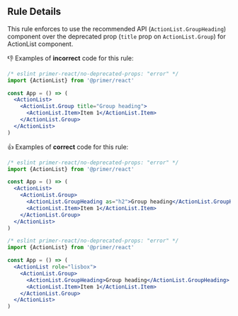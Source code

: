 ## Rule Details

This rule enforces to use the recommended API (`ActionList.GroupHeading`) component over the deprecated prop (`title` prop on `ActionList.Group`) for ActionList component.

👎 Examples of **incorrect** code for this rule:

```jsx
/* eslint primer-react/no-deprecated-props: "error" */
import {ActionList} from '@primer/react'

const App = () => (
  <ActionList>
    <ActionList.Group title="Group heading">
      <ActionList.Item>Item 1</ActionList.Item>
    </ActionList.Group>
  </ActionList>
)
```

👍 Examples of **correct** code for this rule:

```jsx
/* eslint primer-react/no-deprecated-props: "error" */
import {ActionList} from '@primer/react'

const App = () => (
  <ActionList>
    <ActionList.Group>
      <ActionList.GroupHeading as="h2">Group heading</ActionList.GroupHeading>
      <ActionList.Item>Item 1</ActionList.Item>
    </ActionList.Group>
  </ActionList>
)
```

```jsx
/* eslint primer-react/no-deprecated-props: "error" */
import {ActionList} from '@primer/react'

const App = () => (
  <ActionList role="lisbox">
    <ActionList.Group>
      <ActionList.GroupHeading>Group heading</ActionList.GroupHeading>
      <ActionList.Item>Item 1</ActionList.Item>
    </ActionList.Group>
  </ActionList>
)
```
